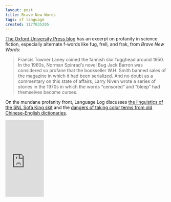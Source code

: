 ```yaml
---
layout: post
title: Brave New Words
tags: sf language
created: 1177035205
---
```

<a href="http://blog.oup.com/2007/04/science_fiction/">The Oxford University Press blog</a> has an excerpt on profanity in science fiction, especially alternate f-words like fug, frell, and frak, from <em>Brave New Words</em>:

<blockquote>Francis Towner Laney coined the fannish slur fugghead around 1950. In the 1960s, Norman Spinrad’s novel Bug Jack Barron was considered so profane that the bookseller W.H. Smith banned sales of the magazine in which it had been serialized. And no doubt as a commentary on this state of affairs, Larry Niven wrote a series of stories in the 1970s in which the words “censored” and “bleep” had themselves become curses.</blockquote>

On the mundane profanity front, Language Log discusses <a href="http://itre.cis.upenn.edu/~myl/languagelog/archives/004412.html">the linguistics of the SNL Sofa King skit</a> and the <a href="http://itre.cis.upenn.edu/~myl/languagelog/archives/004398.html">dangers of taking color terms from old Chinese-English dictionaries</a>.

<!--break-->
<iframe src="http://rcm.amazon.com/e/cm?t=mcdema-20&o=1&p=8&l=as1&asins=0195305671&fc1=000000&IS2=1&lt1=_top&lc1=004477&bc1=FFFFFF&bg1=FFFFFF&f=ifr" style="width:120px;height:240px;" scrolling="no" marginwidth="0" marginheight="0" frameborder="0"></iframe>
